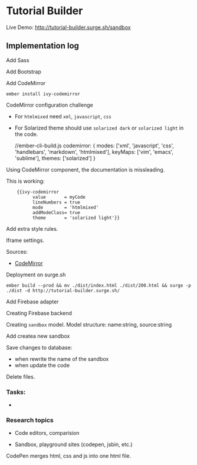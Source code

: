 # Tutorial Builder

Live Demo: http://tutorial-builder.surge.sh/sandbox

## Implementation log

Add Sass

Add Bootstrap

Add CodeMirror

    ember install ivy-codemirror
    
CodeMirror configuration challenge
* For `htmlmixed` need `xml`, `javascript`, `css`
* For Solarized theme should use `solarized dark` or `solarized light` in the code. 

    
    //ember-cli-build.js
    codemirror: {
      modes: ['xml', 'javascript', 'css', 'handlebars', 'markdown', 'htmlmixed'],
      keyMaps: ['vim', 'emacs', 'sublime'],
      themes: ['solarized']
    }
    
Using CodeMirror component, the documentation is missleading.

This is working:

        {{ivy-codemirror
              value       = myCode
              lineNumbers = true
              mode        = 'htmlmixed'
              addModeClass= true
              theme       = 'solarized light'}}

Add extra style rules.

Iframe settings.

Sources: 
* [CodeMirror](https://codemirror.net/index.html)

Deployment on surge.sh

    ember build --prod && mv ./dist/index.html ./dist/200.html && surge -p ./dist -d http://tutorial-builder.surge.sh/

Add Firebase adapter

Creating Firebase backend

Creating `sandbox` model. Model structure: name:string, source:string

Add createa  new sandbox

Save changes to database:

* when rewrite the name of the sandbox
* when update the code

Delete files.


### Tasks:

* 


### Research topics

* Code editors, comparision

* Sandbox, playground sites (codepen, jsbin, etc.)

CodePen merges html, css and js into one html file.
